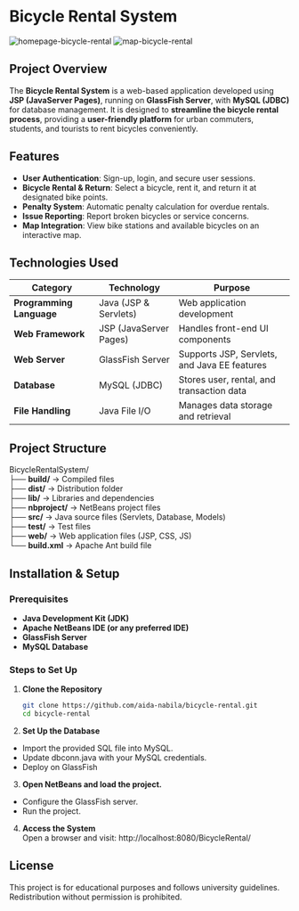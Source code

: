 # Bicycle Rental System

![homepage-bicycle-rental](https://github.com/user-attachments/assets/0f1c9cbe-76f1-4619-91c1-2995bc3b27b4)
![map-bicycle-rental](https://github.com/user-attachments/assets/4613a54f-cb48-431e-9290-7b876afd891e)

## Project Overview
The **Bicycle Rental System** is a web-based application developed using **JSP (JavaServer Pages)**, running on **GlassFish Server**, with **MySQL (JDBC)** for database management. It is designed to **streamline the bicycle rental process**, providing a **user-friendly platform** for urban commuters, students, and tourists to rent bicycles conveniently.

## Features
- **User Authentication**: Sign-up, login, and secure user sessions.
- **Bicycle Rental & Return**: Select a bicycle, rent it, and return it at designated bike points.
- **Penalty System**: Automatic penalty calculation for overdue rentals.
- **Issue Reporting**: Report broken bicycles or service concerns.
- **Map Integration**: View bike stations and available bicycles on an interactive map.

## Technologies Used
| **Category**             | **Technology**                     | **Purpose**                                        |
|-------------------------|---------------------------------|---------------------------------------------------|
| **Programming Language** | Java (JSP & Servlets)          | Web application development                      |
| **Web Framework**       | JSP (JavaServer Pages)         | Handles front-end UI components                  |
| **Web Server**          | GlassFish Server               | Supports JSP, Servlets, and Java EE features     |
| **Database**           | MySQL (JDBC)                   | Stores user, rental, and transaction data       |
| **File Handling**       | Java File I/O                  | Manages data storage and retrieval              |

## Project Structure

BicycleRentalSystem/<br>
├── **build/** → Compiled files<br>
├── **dist/** → Distribution folder<br>
├── **lib/** → Libraries and dependencies<br>
├── **nbproject/** → NetBeans project files<br>
├── **src/** → Java source files (Servlets, Database, Models)<br>
├── **test/** → Test files<br>
├── **web/** → Web application files (JSP, CSS, JS)<br>
└── **build.xml** → Apache Ant build file<br>


## Installation & Setup

### **Prerequisites**
- **Java Development Kit (JDK)**
- **Apache NetBeans IDE (or any preferred IDE)**
- **GlassFish Server**
- **MySQL Database**

### **Steps to Set Up**
1. **Clone the Repository**

   ```sh
   git clone https://github.com/aida-nabila/bicycle-rental.git
   cd bicycle-rental
   
2. **Set Up the Database**
  - Import the provided SQL file into MySQL.
  - Update dbconn.java with your MySQL credentials.
  - Deploy on GlassFish

3. **Open NetBeans and load the project.**
  - Configure the GlassFish server.
  - Run the project.

4. **Access the System** <br>
Open a browser and visit: http://localhost:8080/BicycleRental/

## License
This project is for educational purposes and follows university guidelines. Redistribution without permission is prohibited.
